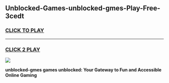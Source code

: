 
## Unblocked-Games-unblocked-gmes-Play-Free-3cedt
<h3>
<a href="https://premium76.site?title=unblocked-gmes&ref=12A">CLICK TO PLAY</a></h3>
<hr>

<h3>
<a href="https://premium76.site?title=unblocked-gmes&ref=12A">CLICK 2 PLAY</a>
  
</h3>

<a href="https://premium76.site?title=unblocked-gmes&ref=12A"><img src="https://clearcache.store/games.png"></a>


**unblocked-gmes games unblocked: Your Gateway to Fun and Accessible Online Gaming**

